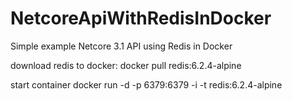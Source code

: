 # NetcoreApiWithRedisInDocker
Simple example Netcore 3.1 API using Redis in Docker

download redis to docker:
docker pull redis:6.2.4-alpine

start container
docker run -d -p 6379:6379 -i -t redis:6.2.4-alpine
